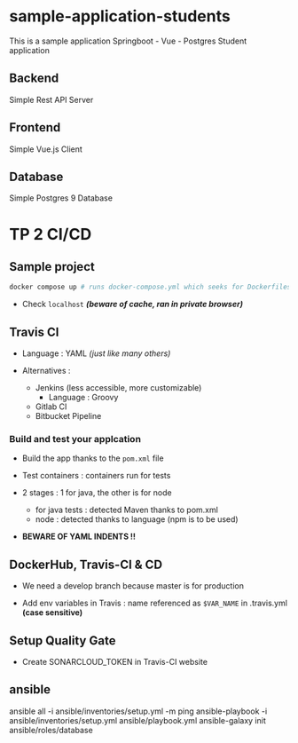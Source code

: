 # sample-application-students
This is a sample application Springboot - Vue - Postgres Student application 

## Backend
Simple Rest API Server

## Frontend
Simple Vue.js Client

## Database
Simple Postgres 9 Database

# TP 2 CI/CD

## Sample project

```sh
docker compose up # runs docker-compose.yml which seeks for Dockerfiles and executes various commands to run the required containers
```
- Check ```localhost``` ***(beware of cache, ran in private browser)***

## Travis CI
- Language : YAML *(just like many others)*

- Alternatives :
    - Jenkins (less accessible, more customizable)
        - Language : Groovy
    - Gitlab CI
    - Bitbucket Pipeline

### Build and test your applcation

- Build the app thanks to the ```pom.xml``` file

- Test containers : containers run for tests

- 2 stages : 1 for java, the other is for node
    - for java tests : detected Maven thanks to pom.xml
    - node : detected thanks to language (npm is to be used)

- **BEWARE OF YAML INDENTS !!**

## DockerHub, Travis-CI & CD

- We need a develop branch because master is for production

- Add env variables in Travis : name referenced as ```$VAR_NAME``` in .travis.yml **(case sensitive)**

## Setup Quality Gate

- Create SONARCLOUD_TOKEN in Travis-CI website

## ansible
ansible all -i ansible/inventories/setup.yml -m ping
ansible-playbook -i ansible/inventories/setup.yml ansible/playbook.yml 
ansible-galaxy init ansible/roles/database